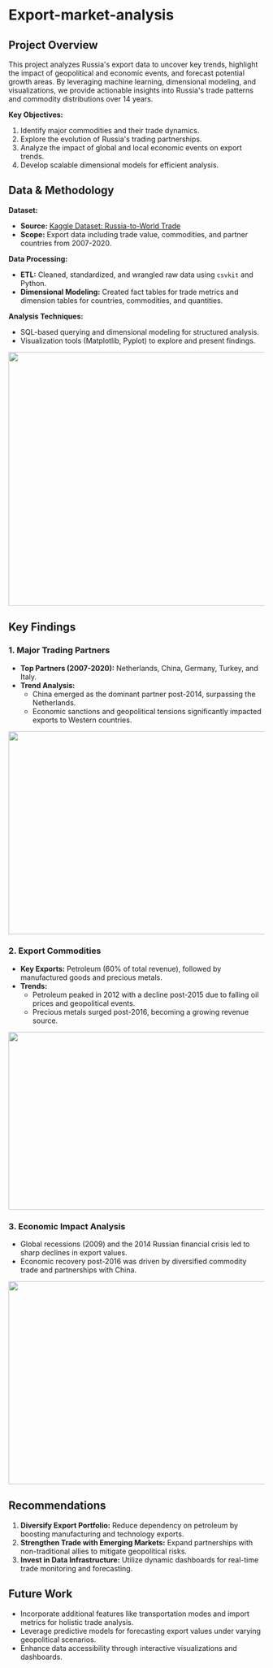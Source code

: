 # Export-market-analysis

## Project Overview
This project analyzes Russia's export data to uncover key trends, highlight the impact of geopolitical and economic events, and forecast potential growth areas. By leveraging machine learning, dimensional modeling, and visualizations, we provide actionable insights into Russia's trade patterns and commodity distributions over 14 years.

**Key Objectives:**
1. Identify major commodities and their trade dynamics.
2. Explore the evolution of Russia's trading partnerships.
3. Analyze the impact of global and local economic events on export trends.
4. Develop scalable dimensional models for efficient analysis.


## Data & Methodology
**Dataset:**
- **Source:** [Kaggle Dataset: Russia-to-World Trade](https://www.kaggle.com/datasets/pranav941/russia-to-world-trade14m-data-points)
- **Scope:** Export data including trade value, commodities, and partner countries from 2007-2020.

**Data Processing:**
- **ETL:** Cleaned, standardized, and wrangled raw data using `csvkit` and Python.
- **Dimensional Modeling:** Created fact tables for trade metrics and dimension tables for countries, commodities, and quantities.

**Analysis Techniques:**
- SQL-based querying and dimensional modeling for structured analysis.
- Visualization tools (Matplotlib, Pyplot) to explore and present findings.
<img src="https://github.com/user-attachments/assets/3e73275e-32d1-44b6-866b-936e1835a736" width = 900 height = 500>

## Key Findings

### 1. Major Trading Partners
- **Top Partners (2007-2020):** Netherlands, China, Germany, Turkey, and Italy.
- **Trend Analysis:** 
  - China emerged as the dominant partner post-2014, surpassing the Netherlands.
  - Economic sanctions and geopolitical tensions significantly impacted exports to Western countries.

<img src ="https://github.com/user-attachments/assets/d90fa0cd-245e-40af-8369-10ad89b3796a" width = 600 height = 400>


### 2. Export Commodities
- **Key Exports:** Petroleum (60% of total revenue), followed by manufactured goods and precious metals.
- **Trends:** 
  - Petroleum peaked in 2012 with a decline post-2015 due to falling oil prices and geopolitical events.
  - Precious metals surged post-2016, becoming a growing revenue source.


<img src = "https://github.com/user-attachments/assets/29435fb8-057c-4520-b8f2-5d4beeccd63d" width = 600 height = 350>



### 3. Economic Impact Analysis
- Global recessions (2009) and the 2014 Russian financial crisis led to sharp declines in export values.
- Economic recovery post-2016 was driven by diversified commodity trade and partnerships with China.

 <img src ="https://github.com/user-attachments/assets/744b2487-f84a-4242-8645-0cc7cebf5c10" width = 600 height = 400>


## Recommendations
1. **Diversify Export Portfolio:** Reduce dependency on petroleum by boosting manufacturing and technology exports.
2. **Strengthen Trade with Emerging Markets:** Expand partnerships with non-traditional allies to mitigate geopolitical risks.
3. **Invest in Data Infrastructure:** Utilize dynamic dashboards for real-time trade monitoring and forecasting.


## Future Work
- Incorporate additional features like transportation modes and import metrics for holistic trade analysis.
- Leverage predictive models for forecasting export values under varying geopolitical scenarios.
- Enhance data accessibility through interactive visualizations and dashboards.

